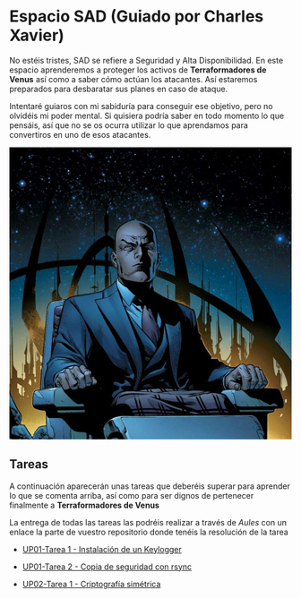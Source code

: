 # Espacio SAD (Guiado por Charles Xavier)

No estéis tristes, SAD se refiere a Seguridad y Alta Disponibilidad. En este espacio aprenderemos a proteger los activos de **Terraformadores de Venus** así como a saber cómo actúan los atacantes. Así estaremos preparados para desbaratar sus planes en caso de ataque.
 
Intentaré guiaros con mi sabiduría para conseguir ese objetivo, pero no olvidéis mi poder mental. Si quisiera podría saber en todo momento lo que pensáis, así que no se os ocurra utilizar lo que aprendamos para convertiros en uno de esos atacantes.

![Charles Xavier](img/charlesXavier.jpg)

## Tareas

A continuación aparecerán unas tareas que deberéis superar para aprender lo que se comenta arriba, así como para ser dignos de pertenecer finalmente a **Terraformadores de Venus**

La entrega de todas las tareas las podréis realizar a través de *Aules* con un enlace la parte de vuestro repositorio donde tenéis la resolución de la tarea

* [UP01-Tarea 1 - Instalación de un Keylogger](./UP01/Tarea1-Keylogger.md)

* [UP01-Tarea 2 - Copia de seguridad con rsync](./UP01/Tarea2-rsync.md)

* [UP02-Tarea 1 - Criptografía simétrica](./UP02/Tarea1-Cifrado_simetrico.md)

[### Tarea 3 - John the Ripper]: #

[En esta tarea aprenderemos a valorar el uso de contraseñas seguras.]: #

